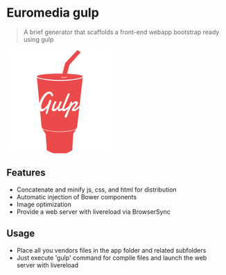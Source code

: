 # Euromedia gulp
> A brief generator that scaffolds a front-end webapp bootstrap ready using gulp

![](gulp.png)
## Features
* Concatenate and minify js, css, and html for distribution
* Automatic injection of Bower components
* Image optimization
* Provide a web server with livereload via BrowserSync

## Usage
* Place all you vendors files in the app folder and related subfolders
* Just execute 'gulp' command for compile files and launch the web server with livereload
